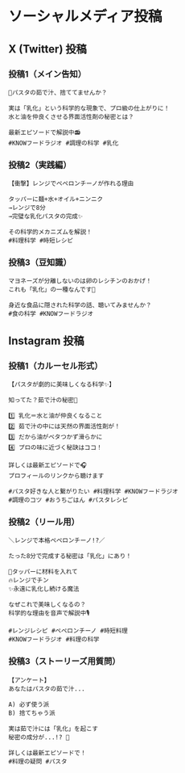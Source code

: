 # ソーシャルメディア投稿

## X (Twitter) 投稿

### 投稿1（メイン告知）
```
🍝パスタの茹で汁、捨ててませんか？

実は「乳化」という科学的な現象で、プロ級の仕上がりに！
水と油を仲良くさせる界面活性剤の秘密とは？

最新エピソードで解説中📻
#KNOWフードラジオ #調理の科学 #乳化
```

### 投稿2（実践編）
```
【衝撃】レンジでペペロンチーノが作れる理由

タッパーに麺+水+オイル+ニンニク
→レンジで8分
→完璧な乳化パスタの完成✨

その科学的メカニズムを解説！
#料理科学 #時短レシピ
```

### 投稿3（豆知識）
```
マヨネーズが分離しないのは卵のレシチンのおかげ！
これも「乳化」の一種なんです🥚

身近な食品に隠された科学の話、聴いてみませんか？
#食の科学 #KNOWフードラジオ
```

## Instagram 投稿

### 投稿1（カルーセル形式）
```
【パスタが劇的に美味しくなる科学✨】

知ってた？茹で汁の秘密🍝

1️⃣ 乳化＝水と油が仲良くなること
2️⃣ 茹で汁の中には天然の界面活性剤が！
3️⃣ だから油がベタつかず滑らかに
4️⃣ プロの味に近づく秘訣はココ！

詳しくは最新エピソードで🎧
プロフィールのリンクから聴けます

#パスタ好きな人と繋がりたい #料理科学 #KNOWフードラジオ 
#調理のコツ #おうちごはん #パスタレシピ
```

### 投稿2（リール用）
```
＼レンジで本格ペペロンチーノ!?／

たった8分で完成する秘密は「乳化」にあり！

🥫タッパーに材料を入れて
🔥レンジでチン
✨永遠に乳化し続ける魔法

なぜこれで美味しくなるの？
科学的な理由を音声で解説中🎙️

#レンジレシピ #ペペロンチーノ #時短料理
#KNOWフードラジオ #料理の科学
```

### 投稿3（ストーリーズ用質問）
```
【アンケート】
あなたはパスタの茹で汁...

A) 必ず使う派 
B) 捨てちゃう派

実は茹で汁には「乳化」を起こす
秘密の成分が...!? 🤫

詳しくは最新エピソードで！
#料理の疑問 #パスタ
```